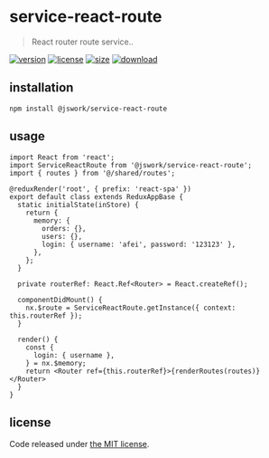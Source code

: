 # service-react-route

> React router route service..

[![version][version-image]][version-url]
[![license][license-image]][license-url]
[![size][size-image]][size-url]
[![download][download-image]][download-url]

## installation

```shell
npm install @jswork/service-react-route
```

## usage
```tsx
import React from 'react';
import ServiceReactRoute from '@jswork/service-react-route';
import { routes } from '@/shared/routes';

@reduxRender('root', { prefix: 'react-spa' })
export default class extends ReduxAppBase {
  static initialState(inStore) {
    return {
      memory: {
        orders: {},
        users: {},
        login: { username: 'afei', password: '123123' },
      },
    };
  }

  private routerRef: React.Ref<Router> = React.createRef();

  componentDidMount() {
    nx.$route = ServiceReactRoute.getInstance({ context: this.routerRef });
  }

  render() {
    const {
      login: { username },
    } = nx.$memory;
    return <Router ref={this.routerRef}>{renderRoutes(routes)}</Router>
  }
}
```

## license

Code released under [the MIT license](https://github.com/afeiship/service-react-route/blob/master/LICENSE.txt).

[version-image]: https://img.shields.io/npm/v/@jswork/service-react-route
[version-url]: https://npmjs.org/package/@jswork/service-react-route
[license-image]: https://img.shields.io/npm/l/@jswork/service-react-route
[license-url]: https://github.com/afeiship/service-react-route/blob/master/LICENSE.txt
[size-image]: https://img.shields.io/bundlephobia/minzip/@jswork/service-react-route
[size-url]: https://github.com/afeiship/service-react-route/blob/master/dist/service-react-route.min.js
[download-image]: https://img.shields.io/npm/dm/@jswork/service-react-route
[download-url]: https://www.npmjs.com/package/@jswork/service-react-route

